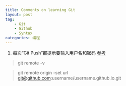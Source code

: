 ```yaml
---
title: Comments on learning Git
layout: post
tag:
    - Git
    - Github
    - Syntax
categories: 编程
---
```


1. 每次“Git Push”都提示要输入用户名和密码 [参考](http://example.com/ "Changing a remote's URL")
>git remote -v

>git remote origin -set url git@github.com:username/username.github.io.git


